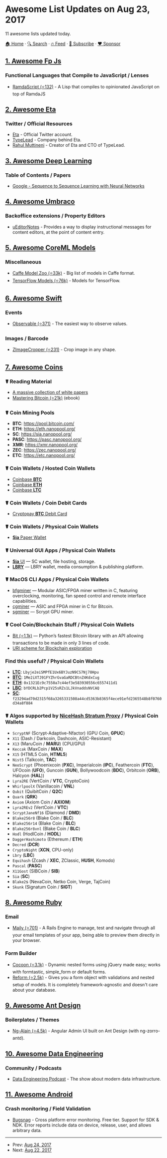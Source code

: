 # Awesome List Updates on Aug 23, 2017

11 awesome lists updated today.

[🏠 Home](/README.md) · [🔍 Search](https://www.trackawesomelist.com/search/) · [🔥 Feed](https://www.trackawesomelist.com/rss.xml) · [📮 Subscribe](https://trackawesomelist.us17.list-manage.com/subscribe?u=d2f0117aa829c83a63ec63c2f&id=36a103854c) · [❤️  Sponsor](https://github.com/sponsors/theowenyoung)



## [1. Awesome Fp Js](/content/stoeffel/awesome-fp-js/README.md)

### Functional Languages that Compile to JavaScript / Lenses

*   [RamdaScript (⭐132)](https://github.com/yosbelms/ramdascript) - A Lisp that compiles to opinionated JavaScript on top of RamdaJS

## [2. Awesome Eta](/content/sfischer13/awesome-eta/README.md)

### Twitter / Official Resources

*   [Eta](https://twitter.com/eta_lang) - Official Twitter account.
*   [TypeLead](https://twitter.com/typelead) - Company behind Eta.
*   [Rahul Muttineni](https://twitter.com/rahulmutt) - Creator of Eta and CTO of TypeLead.

## [3. Awesome Deep Learning](/content/ChristosChristofidis/awesome-deep-learning/README.md)

### Table of Contents / Papers

*   [Google - Sequence to Sequence  Learning with Neural Networks](http://papers.nips.cc/paper/5346-sequence-to-sequence-learning-with-neural-networks.pdf)

## [4. Awesome Umbraco](/content/umbraco-community/awesome-umbraco/README.md)

### Backoffice extensions / Property Editors

*   [uEditorNotes](https://our.umbraco.org/projects/backoffice-extensions/ueditornotes/) - Provides a way to display instructional messages for content editors, at the point of content entry.

## [5. Awesome CoreML Models](/content/likedan/Awesome-CoreML-Models/README.md)

### Miscellaneous

*   [Caffe Model Zoo (⭐33k)](https://github.com/BVLC/caffe/wiki/Model-Zoo) - Big list of models in Caffe format.
*   [TensorFlow Models (⭐76k)](https://github.com/tensorflow/models) - Models for TensorFlow.

## [6. Awesome Swift](/content/matteocrippa/awesome-swift/README.md)

### Events

*   [Observable (⭐371)](https://github.com/roberthein/Observable) - The easiest way to observe values.

### Images / Barcode

*   [ZImageCropper (⭐231)](https://github.com/ZaidPathan/ZImageCropper) - Crop image in any shape.

## [7. Awesome Coins](/content/Zheaoli/awesome-coins/README.md)

### ☤ Reading Material

*   [A massive collection of white papers](http://diyhpl.us/\~bryan/papers2/bitcoin/)
*   [Mastering Bitcoin (⭐21k)](https://github.com/bitcoinbook/bitcoinbook) (ebook)

### ☤ Coin Mining Pools

*   **BTC**: <https://pool.bitcoin.com/>
*   **ETH**: <https://eth.nanopool.org/>
*   **SC**: <https://sia.nanopool.org/>
*   **PASC**: <https://pasc.nanopool.org/>
*   **XMR**: <https://xmr.nanopool.org/>
*   **ZEC**: <https://zec.nanopool.org/>
*   **ETC**: <https://etc.nanopool.org/>

### ☤ Coin Wallets / Hosted Coin Wallets

*   [Coinbase **BTC**](https://www.coinbase.com/join/516f7e9a929bda3e06000001)
*   [Coinbase **ETH**](https://www.coinbase.com/join/516f7e9a929bda3e06000001)
*   [Coinbase **LTC**](https://www.coinbase.com/join/516f7e9a929bda3e06000001)

### ☤ Coin Wallets / Coin Debit Cards

*   [Cryptopay **BTC** Debit Card](https://cryptopay.me/join/03db9c17)

### ☤ Coin Wallets / Physical Coin Wallets

*   [**Sia** Paper Wallet](https://siapaperwallet.co)

### ☤ Universal GUI Apps / Physical Coin Wallets

*   [**Sia** UI](http://sia.tech/apps/) — SC wallet, file hosting, storage.
*   [**LBRY**](https://lbry.io) — LBRY wallet, media consumption & publishing platform.

### ☤ MacOS CLI Apps / Physical Coin Wallets

*   [bfgminer](http://macminer.fabulouspanda.com/commandline/) — Modular ASIC/FPGA miner written in C, featuring overclocking, monitoring, fan speed control and remote interface capabilities.
*   [cgminer](http://macminer.fabulouspanda.com/commandline/) — ASIC and FPGA miner in C for Bitcoin.
*   [sgminer](http://macminer.fabulouspanda.com/commandline/) — Scrypt GPU miner.

### ☤ Cool Coin/Blockchain Stuff / Physical Coin Wallets

*   [Bit (⭐1.1k)](https://github.com/ofek/bit) — Python’s fastest Bitcoin library with an API allowing transactions
    to be made in only 3 lines of code.
*   [URI scheme for Blockchain exploration](https://lists.linuxfoundation.org/pipermail/bitcoin-dev/2015-August/010712.html)

### Find this useful? / Physical Coin Wallets

*   **[LTC](http://coinbin.org/ltc)**: `Lbyje2eiSMPfE1Ux6BYJuzN9CS7Nj78Hpu`
*   **[BTC](http://coinbin.org/btc)**: `1Me2iXTJ91FYZhrGvaGaRDCBtnZ4KdxCug`
*   **[ETH](http://coinbin.org/eth)**: `0x1321Ec9c7550a7c44ef3e583930556c6557411d1`
*   **[LBC](http://coinbin.org/lbc)**: `bYDCRLb2Pcp1V25sRZs1LJkVnaddsNVCAQ`
*   **[SC](http://coinbin.org/sc)**: `f23294ad70d2315f68a3265331508a44cd5363b8365f4ece91efd2365548b8f0760d34a8f884`

### ☤ Algos supported by   [NiceHash Stratum Proxy](https://www.nicehash.com/?refby=386829) / Physical Coin Wallets

*   `ScryptNF` (Scrypt-Adaptive-Nfactor) (GPU Coin, **GPUC**)
*   `X11` (Dash / Darkcoin, Dashcoin, ASIC-Resistant)
*   `X13` (MaruCoin / **MARU**) (CPU/GPU)
*   `Keccak` (MaxCoin / **MAX**)
*   `X15` (HTML5 Coin, **HTML5**)
*   `Nist5` (Talkcoin, **TAC**)
*   `NeoScrypt` (Phoenixcoin (**PXC**), Imperialcoin (**IPC**), Feathercoin (**FTC**), UFOcoin (**UFO**), Guncoin (**GUN**), Bollywoodcoin (**BDC**), Orbitcoin (**ORB**), Halcyon (**HAL**))
*   `Lyra2RE` (VertCoin / **VTC**, CryptoCoin)
*   `WhirlpoolX` (Vanillacoin / **VNL**)
*   `Qubit` (QuibitCoin / **Q2C**)
*   `Quark` (**QRK**)
*   `Axiom` (Axiom Coin / **AXIOM**)
*   `Lyra2REv2` (VertCoin / **VTC**)
*   `ScryptJaneNf16` (Diamond / **DMD**)
*   `Blake256r8` (Blake Coin / **BLC**)
*   `Blake256r14` (Blake Coin / **BLC**)
*   `Blake256r8vnl` (Blake Coin / **BLC**)
*   `Hodl` (HodlCoin / **HODL**)
*   `DaggerHashimoto` (Ethereum / **ETH**)
*   `Decred` (**DCR**)
*   `CryptoNight` (**XCN**, CPU-only)
*   `Lbry` (**LBC**)
*   `Equihash` (Zcash / **XEC**, ZClassic, **HUSH**, Komodo)
*   `Pascal` (**PASC**)
*   `X11Gost` (SIBCoin / **SIB**)
*   `Sia` (**SC**)
*   `Blake2`s (NevaCoin, Netko Coin, Verge, TajCoin)
*   `Skunk` (Signatum Coin / **SIGT**)

## [8. Awesome Ruby](/content/markets/awesome-ruby/README.md)

### Email

*   [Maily (⭐701)](https://github.com/markets/maily) - A Rails Engine to manage, test and navigate through all your email templates of your app, being able to preview them directly in your browser.

### Form Builder

*   [Cocoon (⭐3.1k)](https://github.com/nathanvda/cocoon) - Dynamic nested forms using jQuery made easy; works with formtastic, simple\_form or default forms.
*   [Reform (⭐2.5k)](https://github.com/apotonick/reform) - Gives you a form object with validations and nested setup of models. It is completely framework-agnostic and doesn't care about your database.

## [9. Awesome Ant Design](/content/websemantics/awesome-ant-design/README.md)

### Boilerplates / Themes

*   [Ng-Alain (⭐4.5k)](https://github.com/cipchk/ng-alain) - Angular Admin UI built on Ant Design (with ng-zorro-antd).

## [10. Awesome Data Engineering](/content/igorbarinov/awesome-data-engineering/README.md)

### Community / Podcasts

*   [Data Engineering Podcast](https://www.dataengineeringpodcast.com/) - The show about modern data infrastructure.

## [11. Awesome Android](/content/JStumpp/awesome-android/README.md)

### Crash monitoring / Field Validation

*   [Bugsnag](https://www.bugsnag.com/) - Cross platform error monitoring. Free tier. Support for SDK & NDK. Error reports include data on device, release, user, and allows arbitrary data.

---

- Prev: [Aug 24, 2017](/content/2017/08/24/README.md)
- Next: [Aug 22, 2017](/content/2017/08/22/README.md)